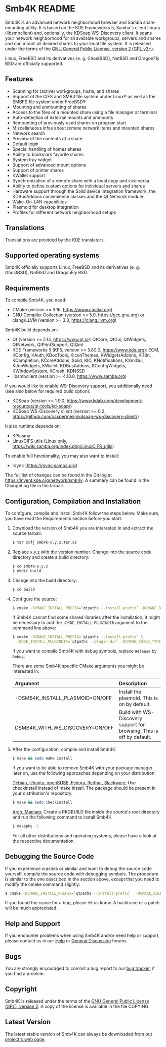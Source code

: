 Smb4K README
============
Smb4K is an advanced network neighborhood browser and Samba share mounting utility. It is based on the KDE Frameworks 5, Samba's client library (libsmbclient) and, optionally, the KDSoap WS-Discovery client. It scans your network neighborhood for all available workgroups, servers and shares and can mount all desired shares to your local file system. It is released under the terms of the [GNU General Public License, version 2 (GPL v2+)](https://www.gnu.org/licenses/old-licenses/gpl-2.0.html).

Linux, FreeBSD and its derivatives (e. g. GhostBSD), NetBSD and DragonFly BSD are officially supported.


Features
--------
- Scanning for (active) workgroups, hosts, and shares
- Support of the CIFS and SMB3 file system under Linux® as well as the SMBFS file system under FreeBSD®
- Mounting and unmounting of shares
- Access to the files of a mounted share using a file manager or terminal
- Auto-detection of external mounts and unmounts
- Remounting of previously used shares on program start
- Miscellaneous infos about remote network items and mounted shares
- Network search
- Preview of the contents of a share
- Default login
- Special handling of homes shares
- Ability to bookmark favorite shares
- System tray widget
- Support of advanced mount options
- Support of printer shares
- KWallet support
- Synchronization of a remote share with a local copy and vice versa
- Ability to define custom options for individual servers and shares
- Hardware support through the Solid device integration framework, the KDBusAddons 
  convenience classes and the Qt Network module
- Wake-On-LAN capabilities
- Plasmoid for desktop integration
- Profiles for different network neighborhood setups


Translations
------------
Translations are provided by the KDE translators.


Supported operating systems
---------------------------
Smb4K officially supports Linux, FreeBSD and its derivatives (e. g. GhostBSD), NetBSD and DragonFly BSD.


Requirements
------------
To compile Smb4K, you need:
- CMake (version >= 3.16, https://www.cmake.org)
- GNU Compiler Collection (version >= 5.0, https://gcc.gnu.org)
  or clang/LLVM (version >= 3.3, https://clang.llvm.org)

Smb4K build depends on:
- Qt (version >= 5.14, https://www.qt.io): QtCore, QtGui, QtWidgets, 
  QtNetwork, QtPrintSupport, QtQml
- KDE Frameworks 5 (KF5, version >= 5.80.0, https://www.kde.org): ECM, 
  KConfig, KAuth, KDocTools, KIconThemes, KWidgetsAddons, KI18n, 
  KCompletion, KCoreAddons, Solid, KIO, KNotifications, KXmlGui, 
  KJobWidgets, KWallet, KDBusAddons, KConfigWidgets, KWindowSystem,
  KCrash, KDNSSD
- libsmbclient (version >= 4.10.0, https://www.samba.org)

If you would like to enable WS-Discovery support, you additionally need
(see also below for required build option):
- KDSoap (version >= 1.9.0, 
  https://www.kdab.com/development-resources/qt-tools/kd-soap/)
- KDSoap WS-Discovery client (version >= 0.2, 
  https://github.com/caspermeijn/kdsoap-ws-discovery-client/)

It also runtime depends on:
- KPlasma
- LinuxCIFS utils (Linux only, https://wiki.samba.org/index.php/LinuxCIFS_utils)

To enable full functionality, you may also want to install:
- rsync (https://rsync.samba.org)

The full list of changes can be found in the Git log at 
https://invent.kde.org/network/smb4k. A summary can be found in the ChangeLog file
in the tarball.


Configuration, Compilation and Installation
-------------------------------------------
To configure, compile and install Smb4K follow the steps below. Make sure, you have read the Requirements section before you start.

1. Download the version of Smb4K you are interested in and extract the source tarball:
   ``` bash
   $ tar xvfj smb4k-x.y.z.tar.xz
   ```
2. Replace x.y.z with the version number. Change into the source code directory and create a build directory:
   ``` bash
   $ cd smb4k-x.y.z
   $ mkdir build
   ```
3. Change into the build directory:
   ``` bash
   $ cd build
   ```
4. Configure the source:
   ``` bash
   $ cmake -DCMAKE_INSTALL_PREFIX=`qtpaths --install-prefix` -DCMAKE_BUILD_TYPE=Release ..
     ```
   If Smb4K cannot find some shared libraries after the installation, it might be necessary to add the `-DKDE_INSTALL_PLUGINDIR` argument to the command line above:
   ``` bash
   $ cmake -DCMAKE_INSTALL_PREFIX=`qtpaths --install-prefix` \
     -DKDE_INSTALL_PLUGINDIR=`qtpaths --plugin-dir` -DCMAKE_BUILD_TYPE=Release ..
   ```
   If you want to compile Smb4K with debug symbols, replace `Release` by `Debug`.

   There are some Smb4K specific CMake arguments you might be interested in:
   
   | Argument                                                          | Description                                                         |
   |:--------------------------------------------------------------|:---------------------------------------------------------------|
   | -DSMB4K_INSTALL_PLASMOID=ON/OFF     | Install the plasmoid. This is on by default.   |
   | -DSMB4K_WITH_WS_DISCOVERY=ON/OFF  | Build with WS-Discovery support for browsing. This is off by default. |

5. After the configuration, compile and install Smb4K:
   ``` bash
   $ make && sudo make install
   ```
   If you want to be able to remove Smb4K with your package manager later on, use the following approaches depending on your distribution:
   
     <u>Debian, Ubuntu, openSUSE, Fedora, Redhat, Slackware:</u> Use checkinstall instead of make install. The package should be present in your distribution's repository.
      ``` bash
      $ make && sudo checkinstall
      ```

     <u>Arch, Manjaro:</u> Create a PKGBUILD file inside the source's root directory and run the following command to install Smb4K.
     ``` bash
     $ makepkg -i
     ```
      
   For all other distributions and operating systems, please have a look at the respective documentation.

Debugging the Source Code
-------------------------
If you experience crashes or similar and want to debug the source code yourself, compile the source code with debugging symbols. The procedure is similar to the one described in the section above, except that you need to modify the cmake command slightly:

``` bash
$ cmake -DCMAKE_INSTALL_PREFIX=`qtpaths --install-prefix`  -DCMAKE_BUILD_TYPE=Debug ..
```

If you found the cause for a bug, please let us know. A backtrace or a patch will be much appreciated.


Help and Support
----------------
If you encounter problems when using Smb4K and/or need help or support, please
contact us in our [Help](https://sourceforge.net/p/smb4k/discussion/help/) or [General Discussion](https://sourceforge.net/p/smb4k/discussion/general/) 
forums.

Bugs
----
You are strongly encouraged to commit a bug report to our [bug tracker](https://bugs.kde.org/enter_bug.cgi?product=Smb4k&format=guided), if you find a problem.


Copyright
---------
Smb4K is released under the terms of the [GNU General Public License (GPL), version 2](https://www.gnu.org/licenses/old-licenses/gpl-2.0.html). A copy of the license is available in the file COPYING.


Latest Version
--------------
The latest stable version of Smb4K can always be downloaded from out [project's web page](https://sourceforge.net/projects/smb4k/files/latest/download).

